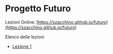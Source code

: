 <!-- .slide: class="cosa-impareremo h1-fontsize-30 h1-align-left" data-background-image="./sfondi/Cosa Impareremo.webp" data-background-size="contain" -->
# Progetto Futuro

Lezioni Online: [https://szacchino.github.io/futuro](https://szacchino.github.io/futuro)

Elenco delle lezioni

- [Lezione 1](Lezione1.html)
